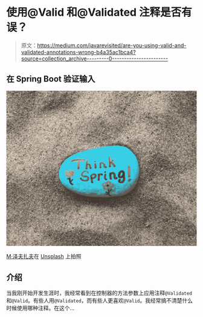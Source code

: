 # 使用@Valid 和@Validated 注释是否有误？

> 原文：<https://medium.com/javarevisited/are-you-using-valid-and-validated-annotations-wrong-b4a35ac1bca4?source=collection_archive---------0----------------------->

## 在 Spring Boot 验证输入

![](img/54fab531dbcdf37c8f9dda919fb0f61e.png)

[M·泽夫扎夫](https://unsplash.com/@mouriaghli?utm_source=medium&utm_medium=referral)在 [Unsplash](https://unsplash.com?utm_source=medium&utm_medium=referral) 上拍照

## 介绍

当我刚开始开发生涯时，我经常看到在控制器的方法参数上应用注释`@Validated`和`@Valid`。有些人用`@Validated`，而有些人更喜欢`@Valid`。我经常搞不清楚什么时候使用哪种注释。在这个…